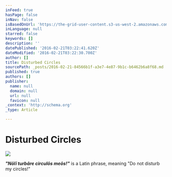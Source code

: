 ```yaml
---
inFeed: true
hasPage: false
inNav: false
isBasedOnUrl: 'https://the-grid-user-content.s3-us-west-2.amazonaws.com/aa4adfa1-3c1d-4a82-a2d7-2778cd72c670.png'
inLanguage: null
starred: false
keywords: []
description: ''
datePublished: '2016-02-21T03:22:41.620Z'
dateModified: '2016-02-21T03:22:30.700Z'
author: []
title: Disturbed Circles
sourcePath: _posts/2016-02-21-84566b1f-a3e7-4e87-9b1c-b6462b6a8f68.md
published: true
authors: []
publisher:
  name: null
  domain: null
  url: null
  favicon: null
_context: 'http://schema.org'
_type: Article

---
```

# Disturbed Circles
![](https://s3-us-west-2.amazonaws.com/the-grid-img/p/9e719812cab114115bcf96a730c3425889478b08.png)

_**"Nōlī turbāre circulōs meōs!"**_ is a Latin phrase, meaning "Do not disturb my circles!"